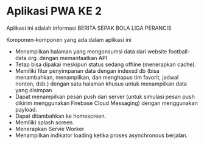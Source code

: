 <h1>Aplikasi PWA KE 2 </h1>
<p>Aplikasi ini adalah informasi BERITA SEPAK BOLA LIGA PERANCIS</p>
<p>Komponen-komponen yang ada dalam aplikasi ini</p>
<ul>
  <li>Menampilkan halaman yang mengonsumsi data dari website football-data.org. dengan memanfaatkan  API</li>
  <li>Tetap bisa dipakai meskipun status sedang offline (menerapkan cache).</li>
  <li>Memiliki fitur penyimpanan data dengan indexed db (bisa menambahkan, menampilkan, dan menghapus tim favorit, jadwal nonton, dsb.) dengan satu halaman khusus untuk menampilkan data yang disimpan </li>
  <li>Dapat menampilkan pesan push dari server (untuk simulasi pesan push dikirim menggunakan Firebase Cloud Messaging) dengan menggunakan payload. </li>
  <li>Dapat ditambahkan ke homescreen.</li>
  <li>Memiliki splash screen.</li>
  <li>Menerapkan Servie Worker</li>
  <li>Menampilkan indikator loading ketika proses asynchronous berjalan.</li>
</ul>
